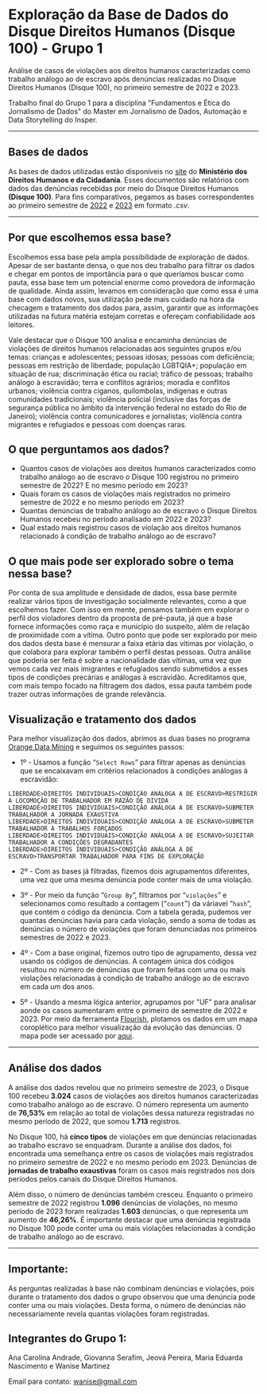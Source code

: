 # Exploração da Base de Dados do Disque Direitos Humanos (Disque 100) - Grupo 1

Análise de casos de violações aos direitos humanos caracterizadas como trabalho análogo ao de escravo após denúncias realizadas no Disque Direitos Humanos (Disque 100), no primeiro semestre de 2022 e 2023.

Trabalho final do Grupo 1 para a disciplina "Fundamentos e Ética do Jornalismo de Dados" do Master em Jornalismo de Dados, Automação e Data Storytelling do Insper.

<hr>

## **Bases de dados**

As bases de dados utilizadas estão disponíveis no [site](https://www.gov.br/mdh/pt-br/acesso-a-informacao/dados-abertos/disque100) do **Ministério dos Direitos Humanos e da Cidadania**. Esses documentos são relatórios com dados das denúncias recebidas por meio do Disque Direitos Humanos **(Disque 100)**. Para fins comparativos, pegamos as bases correspondentes ao primeiro semestre de [2022](https://www.gov.br/mdh/pt-br/acesso-a-informacao/dados-abertos/disque100/primeiro-semestre-de-2022) e [2023](https://www.gov.br/mdh/pt-br/acesso-a-informacao/dados-abertos/disque100/copy2_of_primeiro-semestre-de-2022) em formato _.csv_.

<hr>

## **Por que escolhemos essa base?**

Escolhemos essa base pela ampla possibilidade de exploração de dados. Apesar de ser bastante densa, o que nos deu trabalho para filtrar os dados e chegar em pontos de importância para o que queríamos buscar como pauta, essa base tem um potencial enorme como provedora de informação de qualidade. Ainda assim, levamos em consideração que como essa é uma base com dados novos, sua utilização pede mais cuidado na hora da checagem e tratamento dos dados para, assim, garantir que as informações utilizadas na futura matéria estejam corretas e ofereçam confiabilidade aos leitores.

Vale destacar que o Disque 100 analisa e encaminha denúncias de violações de direitos humanos relacionadas aos seguintes grupos e/ou temas: crianças e adolescentes; pessoas idosas; pessoas com deficiência; pessoas em restrição de liberdade; população LGBTQIA+; população em situação de rua; discriminação ética ou racial; tráfico de pessoas; trabalho análogo à escravidão; terra e conflitos agrários; moradia e conflitos urbanos; violência contra ciganos, quilombolas, indígenas e outras comunidades tradicionais; violência policial (inclusive das forças de segurança pública no âmbito da intervenção federal no estado do Rio de Janeiro); violência contra comunicadores e jornalistas; violência contra migrantes e refugiados e pessoas com doenças raras.

## **O que perguntamos aos dados?** 

+ Quantos casos de violações aos direitos humanos caracterizados como trabalho análogo ao de escravo o Disque 100 registrou no primeiro semestre de 2022? E no mesmo período em 2023?
+ Quais foram os casos de violações mais registrados no primeiro semestre de 2022 e no mesmo período em 2023? 
+ Quantas denúncias de trabalho análogo ao de escravo o Disque Direitos Humanos recebeu no período analisado em 2022 e 2023?
+ Qual estado mais registrou casos de violação aos direitos humanos relacionado à condição de trabalho análogo ao de escravo?

## **O que mais pode ser explorado sobre o tema nessa base?**

Por conta de sua amplitude e densidade de dados, essa base permite realizar vários tipos de investigação socialmente relevantes, como a que escolhemos fazer. Com isso em mente, pensamos também em explorar o perfil dos violadores dentro da proposta de pré-pauta, já que a base fornece informações como raça e município do suspeito, além de relação de proximidade com a vítima. Outro ponto que pode ser explorado por meio dos dados desta base é mensurar a faixa etária das vítimas por violação, o que colabora para explorar também o perfil destas pessoas. Outra análise que poderia ser feita é sobre a nacionalidade das vítimas, uma vez que vemos cada vez mais imigrantes e refugiados sendo submetidos a esses tipos de condições precárias e análogas à escravidão. Acreditamos que, com mais tempo focado na filtragem dos dados, essa pauta também pode trazer outras informações de grande relevância.

## **Visualização e tratamento dos dados**

Para melhor visualização dos dados, abrimos as duas bases no programa [Orange Data Mining](https://orangedatamining.com/) e seguimos os seguintes passos:

+ 1º - Usamos a função “`Select Rows`” para filtrar apenas as denúncias que se encaixavam em critérios relacionados à condições análogas à escravidão:

```
LIBERDADE>DIREITOS INDIVIDUAIS>CONDIÇÃO ANÁLOGA A DE ESCRAVO>RESTRIGIR A LOCOMOÇÃO DE TRABALHADOR EM RAZÃO DE DÍVIDA
LIBERDADE>DIREITOS INDIVIDUAIS>CONDIÇÃO ANÁLOGA A DE ESCRAVO>SUBMETER TRABALHADOR A JORNADA EXAUSTIVA
LIBERDADE>DIREITOS INDIVIDUAIS>CONDIÇÃO ANÁLOGA A DE ESCRAVO>SUBMETER TRABALHADOR A TRABALHOS FORÇADOS
LIBERDADE>DIREITOS INDIVIDUAIS>CONDIÇÃO ANÁLOGA A DE ESCRAVO>SUJEITAR TRABALHADOR A CONDIÇÕES DEGRADANTES
LIBERDADE>DIREITOS INDIVIDUAIS>CONDIÇÃO ANÁLOGA A DE ESCRAVO>TRANSPORTAR TRABALHADOR PARA FINS DE EXPLORAÇÃO  
```

+ 2º - Com as bases já filtradas, fizemos dois agrupamentos diferentes, uma vez que uma mesma denúncia pode conter mais de uma violação. 

+ 3º - Por meio da função “`Group By`”, filtramos por “`violações`” e selecionamos como resultado a contagem (“`count`") da váriavel “`hash`”, que contém o código da denúncia. Com a tabela gerada, pudemos ver quantas denúncias havia para cada violação, sendo a soma de todas as denúncias o número de violações que foram denunciadas nos primeiros semestres de 2022 e 2023. 

+ 4º - Com a base original, fizemos outro tipo de agrupamento, dessa vez usando os códigos de denúncias. A contagem única dos códigos resultou no número de denúncias que foram feitas com uma ou mais violações relacionadas à condição de trabalho análogo ao de escravo em cada um dos anos.

+ 5º - Usando a mesma lógica anterior, agrupamos por "UF" para analisar aonde os casos aumentaram entre o primeiro de semestre de 2022 e 2023. Por meio da ferramenta [Flourish](https://flourish.studio/), plotamos os dados em um mapa coroplético para melhor visualização da evolução das denúncias. O mapa pode ser acessado por [aqui](https://public.flourish.studio/visualisation/15129320).

<hr>

## **Análise dos dados**

A análise dos dados revelou que no primeiro semestre de 2023, o Disque 100 recebeu **3.024** casos de violações aos direitos humanos caracterizadas como trabalho análogo ao de escravo. O número representa um aumento de **76,53%** em relação ao total de violações dessa natureza registradas no mesmo período de 2022, que somou **1.713** registros. 

No Disque 100, há **cinco tipos** de violações em que denúncias relacionadas ao trabalho escravo se enquadram. Durante a análise dos dados, foi encontrada uma semelhança entre os casos de violações mais registrados no primeiro semestre de 2022 e no mesmo período em 2023. Denúncias de **jornadas de trabalho exaustivas** foram os casos mais registrados nos dois períodos pelos canais do Disque Direitos Humanos.

Além disso, o número de denúncias também cresceu. Enquanto o primeiro semestre de 2022 registrou **1.096** denúncias de violações, no mesmo período de 2023 foram realizadas **1.603** denúncias, o que representa um aumento de **46,26%**. É importante destacar que uma denúncia registrada no Disque 100 pode conter uma ou mais violações relacionadas à condição de trabalho análogo ao de escravo.

<hr>

## **Importante:** 

As perguntas realizadas à base não combinam denúncias e violações, pois durante o tratamento dos dados o grupo observou que uma denúncia pode conter uma ou mais violações. Desta forma, o número de denúncias não necessariamente revela quantas violações foram registradas.

## **Integrantes do Grupo 1:**
Ana Carolina Andrade, Giovanna Serafim, Jeová Pereira, Maria Eduarda Nascimento e Wanise Martinez

Email para contato: wanise@gmail.com
